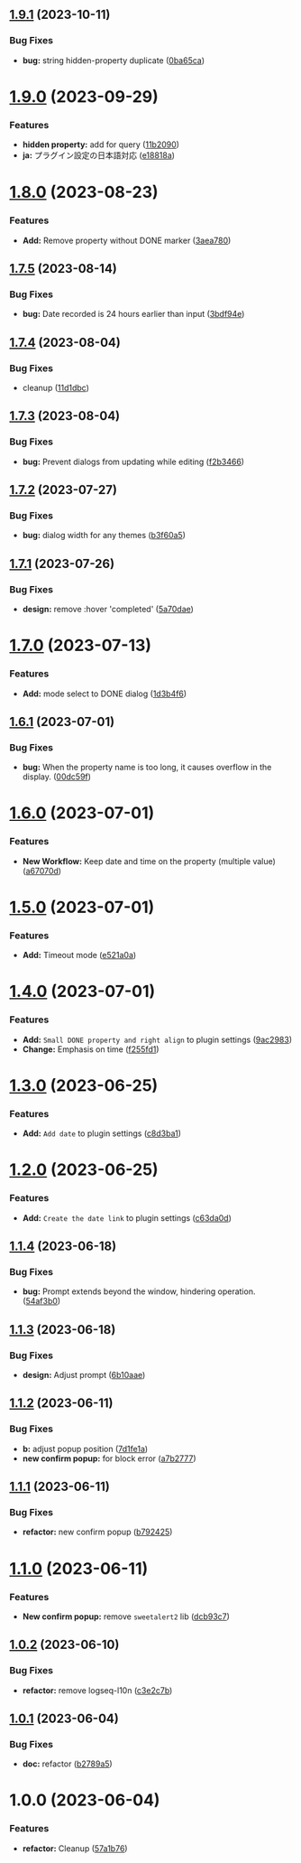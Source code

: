 ## [1.9.1](https://github.com/YU000jp/logseq-plugin-confirmation-done-task/compare/v1.9.0...v1.9.1) (2023-10-11)


### Bug Fixes

* **bug:** string hidden-property duplicate ([0ba65ca](https://github.com/YU000jp/logseq-plugin-confirmation-done-task/commit/0ba65caa02923ef1b624a3f3d3bb361ca0f34e29))

# [1.9.0](https://github.com/YU000jp/logseq-plugin-confirmation-done-task/compare/v1.8.0...v1.9.0) (2023-09-29)


### Features

* **hidden property:** add for query ([11b2090](https://github.com/YU000jp/logseq-plugin-confirmation-done-task/commit/11b2090f77d189469f796481519bdc9c1db81ce5))
* **ja:** プラグイン設定の日本語対応 ([e18818a](https://github.com/YU000jp/logseq-plugin-confirmation-done-task/commit/e18818a760a54312bce0340ae690a49f97e99faf))

# [1.8.0](https://github.com/YU000jp/logseq-plugin-confirmation-done-task/compare/v1.7.5...v1.8.0) (2023-08-23)


### Features

* **Add:** Remove property without DONE marker ([3aea780](https://github.com/YU000jp/logseq-plugin-confirmation-done-task/commit/3aea780a0df8c9cbc9464dacb83821474ec4a6f5))

## [1.7.5](https://github.com/YU000jp/logseq-plugin-confirmation-done-task/compare/v1.7.4...v1.7.5) (2023-08-14)


### Bug Fixes

* **bug:** Date recorded is 24 hours earlier than input ([3bdf94e](https://github.com/YU000jp/logseq-plugin-confirmation-done-task/commit/3bdf94e0545833c6dc60d6992eff46d3f941a905))

## [1.7.4](https://github.com/YU000jp/logseq-plugin-confirmation-done-task/compare/v1.7.3...v1.7.4) (2023-08-04)


### Bug Fixes

* cleanup ([11d1dbc](https://github.com/YU000jp/logseq-plugin-confirmation-done-task/commit/11d1dbc6998eb00bec31b7bc45b519299dddfde3))

## [1.7.3](https://github.com/YU000jp/logseq-plugin-confirmation-done-task/compare/v1.7.2...v1.7.3) (2023-08-04)


### Bug Fixes

* **bug:** Prevent dialogs from updating while editing ([f2b3466](https://github.com/YU000jp/logseq-plugin-confirmation-done-task/commit/f2b3466a49a05b0c69af8a91756e0a00020b903f))

## [1.7.2](https://github.com/YU000jp/logseq-plugin-confirmation-done-task/compare/v1.7.1...v1.7.2) (2023-07-27)


### Bug Fixes

* **bug:** dialog width for any themes ([b3f60a5](https://github.com/YU000jp/logseq-plugin-confirmation-done-task/commit/b3f60a5e7eafbdfdcae757a1586c38b29227ca1d))

## [1.7.1](https://github.com/YU000jp/logseq-plugin-confirmation-done-task/compare/v1.7.0...v1.7.1) (2023-07-26)


### Bug Fixes

* **design:** remove :hover 'completed' ([5a70dae](https://github.com/YU000jp/logseq-plugin-confirmation-done-task/commit/5a70dae95b565acd0f53beebb61a3ced80e79dcd))

# [1.7.0](https://github.com/YU000jp/logseq-plugin-confirmation-done-task/compare/v1.6.1...v1.7.0) (2023-07-13)


### Features

* **Add:** mode select to DONE dialog ([1d3b4f6](https://github.com/YU000jp/logseq-plugin-confirmation-done-task/commit/1d3b4f64a1db23d5f93a6bda58e1de2c1c6b416c))

## [1.6.1](https://github.com/YU000jp/logseq-plugin-confirmation-done-task/compare/v1.6.0...v1.6.1) (2023-07-01)


### Bug Fixes

* **bug:** When the property name is too long, it causes overflow in the display. ([00dc59f](https://github.com/YU000jp/logseq-plugin-confirmation-done-task/commit/00dc59fafa3dc20fe7328770a8b348244044eeb2))

# [1.6.0](https://github.com/YU000jp/logseq-plugin-confirmation-done-task/compare/v1.5.0...v1.6.0) (2023-07-01)


### Features

* **New Workflow:** Keep date and time on the property (multiple value) ([a67070d](https://github.com/YU000jp/logseq-plugin-confirmation-done-task/commit/a67070d0f0fb701621bebea8aa178a0f30715108))

# [1.5.0](https://github.com/YU000jp/logseq-plugin-confirmation-done-task/compare/v1.4.0...v1.5.0) (2023-07-01)


### Features

* **Add:** Timeout mode ([e521a0a](https://github.com/YU000jp/logseq-plugin-confirmation-done-task/commit/e521a0a340be3089393fa4f9623cdd8d6b85eb67))

# [1.4.0](https://github.com/YU000jp/logseq-plugin-confirmation-done-task/compare/v1.3.0...v1.4.0) (2023-07-01)


### Features

* **Add:** `Small DONE property and right align` to plugin settings ([9ac2983](https://github.com/YU000jp/logseq-plugin-confirmation-done-task/commit/9ac29832e029d5c63741c951b5db4959e9447d9a))
* **Change:** Emphasis on time ([f255fd1](https://github.com/YU000jp/logseq-plugin-confirmation-done-task/commit/f255fd1b8c45d6efc811bfdb161ffd082b606be7))

# [1.3.0](https://github.com/YU000jp/logseq-plugin-confirmation-done-task/compare/v1.2.0...v1.3.0) (2023-06-25)


### Features

* **Add:** `Add date` to plugin settings ([c8d3ba1](https://github.com/YU000jp/logseq-plugin-confirmation-done-task/commit/c8d3ba1c964e180192024dd1528b94b51ac868a4))

# [1.2.0](https://github.com/YU000jp/logseq-plugin-confirmation-done-task/compare/v1.1.4...v1.2.0) (2023-06-25)


### Features

* **Add:** `Create the date link` to plugin settings ([c63da0d](https://github.com/YU000jp/logseq-plugin-confirmation-done-task/commit/c63da0d33bfd39fe2983aa90cd11a2a9b2020574))

## [1.1.4](https://github.com/YU000jp/logseq-plugin-confirmation-done-task/compare/v1.1.3...v1.1.4) (2023-06-18)


### Bug Fixes

* **bug:** Prompt extends beyond the window, hindering operation. ([54af3b0](https://github.com/YU000jp/logseq-plugin-confirmation-done-task/commit/54af3b09859e3d04bf5c243934a0323d0884a310))

## [1.1.3](https://github.com/YU000jp/logseq-plugin-confirmation-done-task/compare/v1.1.2...v1.1.3) (2023-06-18)


### Bug Fixes

* **design:** Adjust prompt ([6b10aae](https://github.com/YU000jp/logseq-plugin-confirmation-done-task/commit/6b10aae11e790ab4d416cf4caa275e08ad6dfbd7))

## [1.1.2](https://github.com/YU000jp/logseq-plugin-confirmation-done-task/compare/v1.1.1...v1.1.2) (2023-06-11)


### Bug Fixes

* **b:** adjust popup position ([7d1fe1a](https://github.com/YU000jp/logseq-plugin-confirmation-done-task/commit/7d1fe1a3f10882fde6a6bc8de5f197a9443f943a))
* **new confirm popup:** for block error ([a7b2777](https://github.com/YU000jp/logseq-plugin-confirmation-done-task/commit/a7b277783c322361061d28fd31c4c965140a000e))

## [1.1.1](https://github.com/YU000jp/logseq-plugin-confirmation-done-task/compare/v1.1.0...v1.1.1) (2023-06-11)


### Bug Fixes

* **refactor:** new confirm popup ([b792425](https://github.com/YU000jp/logseq-plugin-confirmation-done-task/commit/b79242518332ad11821e1945007bfce049f67e5d))

# [1.1.0](https://github.com/YU000jp/logseq-plugin-confirmation-done-task/compare/v1.0.2...v1.1.0) (2023-06-11)


### Features

* **New confirm popup:** remove `sweetalert2` lib ([dcb93c7](https://github.com/YU000jp/logseq-plugin-confirmation-done-task/commit/dcb93c7545970581611aa122826ad9c58cc52eca))

## [1.0.2](https://github.com/YU000jp/logseq-plugin-confirmation-done-task/compare/v1.0.1...v1.0.2) (2023-06-10)


### Bug Fixes

* **refactor:** remove logseq-l10n ([c3e2c7b](https://github.com/YU000jp/logseq-plugin-confirmation-done-task/commit/c3e2c7b8348489ae69663b1fbecb0fc0af69abc8))

## [1.0.1](https://github.com/YU000jp/logseq-plugin-confirmation-done-task/compare/v1.0.0...v1.0.1) (2023-06-04)


### Bug Fixes

* **doc:** refactor ([b2789a5](https://github.com/YU000jp/logseq-plugin-confirmation-done-task/commit/b2789a5ca90482b51beb5edc7e06acc943182692))

# 1.0.0 (2023-06-04)


### Features

* **refactor:** Cleanup ([57a1b76](https://github.com/YU000jp/logseq-plugin-confirmation-done-task/commit/57a1b764799bf4144abf6d2c3e2fe2799ed3f996))
